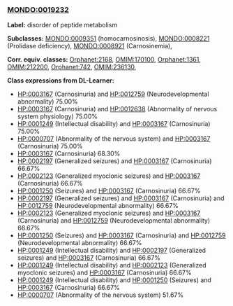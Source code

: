 
### [MONDO:0019232](http://purl.obolibrary.org/obo/MONDO_0019232)
**Label:** disorder of peptide metabolism

**Subclasses:** [MONDO:0009351](http://purl.obolibrary.org/obo/MONDO_0009351) (homocarnosinosis), [MONDO:0008221](http://purl.obolibrary.org/obo/MONDO_0008221) (Prolidase deficiency), [MONDO:0008921](http://purl.obolibrary.org/obo/MONDO_0008921) (Carnosinemia), 

**Corr. equiv. classes:** [Orphanet:2168](http://www.orpha.net/ORDO/Orphanet_2168), [OMIM:170100](http://purl.obolibrary.org/obo/OMIM_170100), [Orphanet:1361](http://www.orpha.net/ORDO/Orphanet_1361), [OMIM:212200](http://purl.obolibrary.org/obo/OMIM_212200), [Orphanet:742](http://www.orpha.net/ORDO/Orphanet_742), [OMIM:236130](http://purl.obolibrary.org/obo/OMIM_236130), 

**Class expressions from DL-Learner:**

- [HP:0003167](http://purl.obolibrary.org/obo/HP_0003167) (Carnosinuria) and [HP:0012759](http://purl.obolibrary.org/obo/HP_0012759) (Neurodevelopmental abnormality) 75.00%
- [HP:0003167](http://purl.obolibrary.org/obo/HP_0003167) (Carnosinuria) and [HP:0012638](http://purl.obolibrary.org/obo/HP_0012638) (Abnormality of nervous system physiology) 75.00%
- [HP:0001249](http://purl.obolibrary.org/obo/HP_0001249) (Intellectual disability) and [HP:0003167](http://purl.obolibrary.org/obo/HP_0003167) (Carnosinuria) 75.00%
- [HP:0000707](http://purl.obolibrary.org/obo/HP_0000707) (Abnormality of the nervous system) and [HP:0003167](http://purl.obolibrary.org/obo/HP_0003167) (Carnosinuria) 75.00%
- [HP:0003167](http://purl.obolibrary.org/obo/HP_0003167) (Carnosinuria) 68.30%
- [HP:0002197](http://purl.obolibrary.org/obo/HP_0002197) (Generalized seizures) and [HP:0003167](http://purl.obolibrary.org/obo/HP_0003167) (Carnosinuria) 66.67%
- [HP:0002123](http://purl.obolibrary.org/obo/HP_0002123) (Generalized myoclonic seizures) and [HP:0003167](http://purl.obolibrary.org/obo/HP_0003167) (Carnosinuria) 66.67%
- [HP:0001250](http://purl.obolibrary.org/obo/HP_0001250) (Seizures) and [HP:0003167](http://purl.obolibrary.org/obo/HP_0003167) (Carnosinuria) 66.67%
- [HP:0002197](http://purl.obolibrary.org/obo/HP_0002197) (Generalized seizures) and [HP:0003167](http://purl.obolibrary.org/obo/HP_0003167) (Carnosinuria) and [HP:0012759](http://purl.obolibrary.org/obo/HP_0012759) (Neurodevelopmental abnormality) 66.67%
- [HP:0002123](http://purl.obolibrary.org/obo/HP_0002123) (Generalized myoclonic seizures) and [HP:0003167](http://purl.obolibrary.org/obo/HP_0003167) (Carnosinuria) and [HP:0012759](http://purl.obolibrary.org/obo/HP_0012759) (Neurodevelopmental abnormality) 66.67%
- [HP:0001250](http://purl.obolibrary.org/obo/HP_0001250) (Seizures) and [HP:0003167](http://purl.obolibrary.org/obo/HP_0003167) (Carnosinuria) and [HP:0012759](http://purl.obolibrary.org/obo/HP_0012759) (Neurodevelopmental abnormality) 66.67%
- [HP:0001249](http://purl.obolibrary.org/obo/HP_0001249) (Intellectual disability) and [HP:0002197](http://purl.obolibrary.org/obo/HP_0002197) (Generalized seizures) and [HP:0003167](http://purl.obolibrary.org/obo/HP_0003167) (Carnosinuria) 66.67%
- [HP:0001249](http://purl.obolibrary.org/obo/HP_0001249) (Intellectual disability) and [HP:0002123](http://purl.obolibrary.org/obo/HP_0002123) (Generalized myoclonic seizures) and [HP:0003167](http://purl.obolibrary.org/obo/HP_0003167) (Carnosinuria) 66.67%
- [HP:0001249](http://purl.obolibrary.org/obo/HP_0001249) (Intellectual disability) and [HP:0001250](http://purl.obolibrary.org/obo/HP_0001250) (Seizures) and [HP:0003167](http://purl.obolibrary.org/obo/HP_0003167) (Carnosinuria) 66.67%
- [HP:0000707](http://purl.obolibrary.org/obo/HP_0000707) (Abnormality of the nervous system) 51.67%


